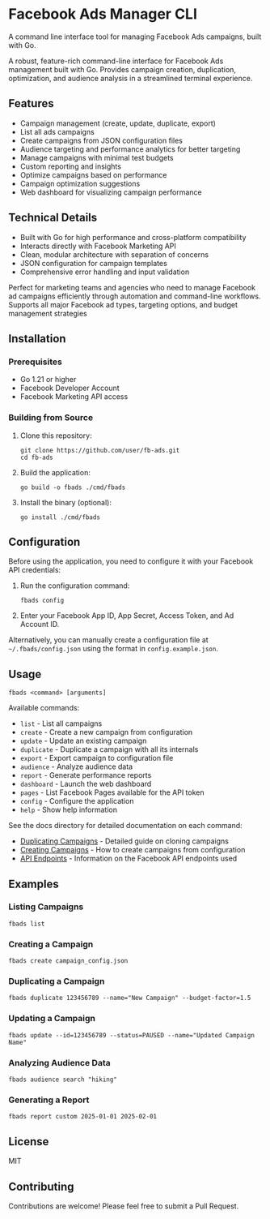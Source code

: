 # Facebook Ads Manager CLI

A command line interface tool for managing Facebook Ads campaigns, built with Go.

A robust, feature-rich command-line interface for Facebook Ads management built with Go. Provides campaign creation, duplication, optimization, and
  audience analysis in a streamlined terminal experience.

## Features

- Campaign management (create, update, duplicate, export)
- List all ads campaigns
- Create campaigns from JSON configuration files
- Audience targeting and performance analytics for better targeting
- Manage campaigns with minimal test budgets
- Custom reporting and insights
- Optimize campaigns based on performance
- Campaign optimization suggestions
- Web dashboard for visualizing campaign performance

## Technical Details

- Built with Go for high performance and cross-platform compatibility
- Interacts directly with Facebook Marketing API
- Clean, modular architecture with separation of concerns
- JSON configuration for campaign templates
- Comprehensive error handling and input validation

Perfect for marketing teams and agencies who need to manage Facebook ad campaigns efficiently through automation and command-line workflows. Supports
all major Facebook ad types, targeting options, and budget management strategies

## Installation

### Prerequisites

- Go 1.21 or higher
- Facebook Developer Account
- Facebook Marketing API access

### Building from Source

1. Clone this repository:
   ```
   git clone https://github.com/user/fb-ads.git
   cd fb-ads
   ```

2. Build the application:
   ```
   go build -o fbads ./cmd/fbads
   ```

3. Install the binary (optional):
   ```
   go install ./cmd/fbads
   ```

## Configuration

Before using the application, you need to configure it with your Facebook API credentials:

1. Run the configuration command:
   ```
   fbads config
   ```

2. Enter your Facebook App ID, App Secret, Access Token, and Ad Account ID.

Alternatively, you can manually create a configuration file at `~/.fbads/config.json` using the format in `config.example.json`.

## Usage

```
fbads <command> [arguments]
```

Available commands:

- `list` - List all campaigns
- `create` - Create a new campaign from configuration
- `update` - Update an existing campaign 
- `duplicate` - Duplicate a campaign with all its internals
- `export` - Export campaign to configuration file
- `audience` - Analyze audience data
- `report` - Generate performance reports
- `dashboard` - Launch the web dashboard
- `pages` - List Facebook Pages available for the API token
- `config` - Configure the application
- `help` - Show help information

See the docs directory for detailed documentation on each command:

- [Duplicating Campaigns](docs/duplicate_campaign.md) - Detailed guide on cloning campaigns
- [Creating Campaigns](docs/create.md) - How to create campaigns from configuration
- [API Endpoints](docs/api_endpoints.md) - Information on the Facebook API endpoints used

## Examples

### Listing Campaigns

```
fbads list
```

### Creating a Campaign

```
fbads create campaign_config.json
```

### Duplicating a Campaign

```
fbads duplicate 123456789 --name="New Campaign" --budget-factor=1.5
```

### Updating a Campaign

```
fbads update --id=123456789 --status=PAUSED --name="Updated Campaign Name"
```

### Analyzing Audience Data

```
fbads audience search "hiking"
```

### Generating a Report

```
fbads report custom 2025-01-01 2025-02-01
```

## License

MIT

## Contributing

Contributions are welcome! Please feel free to submit a Pull Request.
